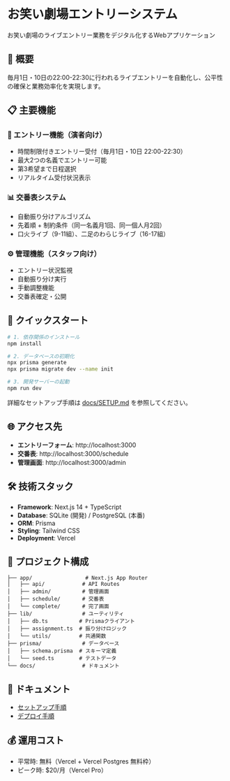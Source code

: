 # お笑い劇場エントリーシステム

お笑い劇場のライブエントリー業務をデジタル化するWebアプリケーション

## 🎯 概要

毎月1日・10日の22:00-22:30に行われるライブエントリーを自動化し、公平性の確保と業務効率化を実現します。

## 📋 主要機能

### 🎤 エントリー機能（演者向け）
- 時間制限付きエントリー受付（毎月1日・10日 22:00-22:30）
- 最大2つの名義でエントリー可能
- 第3希望まで日程選択
- リアルタイム受付状況表示

### 📊 交番表システム
- 自動振り分けアルゴリズム
- 先着順 + 制約条件（同一名義月1回、同一個人月2回）
- 口火ライブ（9-11組）、二足のわらじライブ（16-17組）

### ⚙️ 管理機能（スタッフ向け）
- エントリー状況監視
- 自動振り分け実行
- 手動調整機能
- 交番表確定・公開

## 🚀 クイックスタート

```bash
# 1. 依存関係のインストール
npm install

# 2. データベースの初期化
npx prisma generate
npx prisma migrate dev --name init

# 3. 開発サーバーの起動
npm run dev
```

詳細なセットアップ手順は [docs/SETUP.md](docs/SETUP.md) を参照してください。

## 🌐 アクセス先

- **エントリーフォーム**: http://localhost:3000
- **交番表**: http://localhost:3000/schedule
- **管理画面**: http://localhost:3000/admin

## 🛠 技術スタック

- **Framework**: Next.js 14 + TypeScript
- **Database**: SQLite (開発) / PostgreSQL (本番)
- **ORM**: Prisma
- **Styling**: Tailwind CSS
- **Deployment**: Vercel

## 📁 プロジェクト構成

```
├── app/                 # Next.js App Router
│   ├── api/            # API Routes
│   ├── admin/          # 管理画面
│   ├── schedule/       # 交番表
│   └── complete/       # 完了画面
├── lib/                # ユーティリティ
│   ├── db.ts          # Prismaクライアント
│   ├── assignment.ts  # 振り分けロジック
│   └── utils/         # 共通関数
├── prisma/             # データベース
│   ├── schema.prisma  # スキーマ定義
│   └── seed.ts        # テストデータ
└── docs/               # ドキュメント
```

## 📖 ドキュメント

- [セットアップ手順](docs/SETUP.md)
- [デプロイ手順](docs/DEPLOYMENT.md)

## 💰 運用コスト

- 平常時: 無料（Vercel + Vercel Postgres 無料枠）
- ピーク時: $20/月（Vercel Pro）